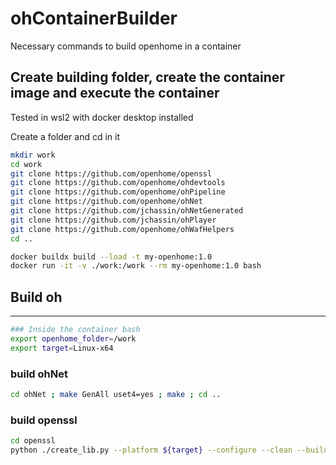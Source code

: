 # ohContainerBuilder
Necessary commands to build openhome in a container



## Create building folder, create the container image and execute the container
Tested in wsl2 with docker desktop installed

Create a folder and cd in it

```bash
mkdir work
cd work
git clone https://github.com/openhome/openssl
git clone https://github.com/openhome/ohdevtools
git clone https://github.com/openhome/ohPipeline
git clone https://github.com/openhome/ohNet
git clone https://github.com/jchassin/ohNetGenerated
git clone https://github.com/jchassin/ohPlayer
git clone https://github.com/openhome/ohWafHelpers
cd ..

docker buildx build --load -t my-openhome:1.0
docker run -it -v ./work:/work --rm my-openhome:1.0 bash
```

## Build oh
---
```bash
### Inside the container bash
export openhome_folder=/work
export target=Linux-x64
```
### build ohNet
```bash
cd ohNet ; make GenAll uset4=yes ; make ; cd ..
```
### build openssl
```bash
cd openssl
python ./create_lib.py --platform ${target} --configure --clean --build
```
